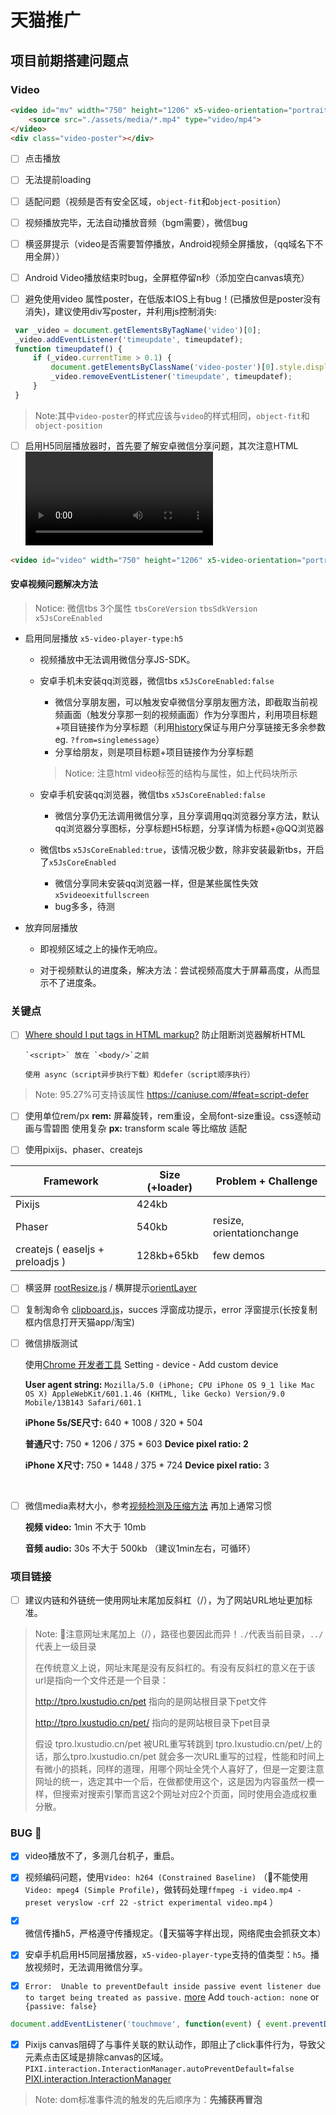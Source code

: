 # 天猫推广

## 项目前期搭建问题点

### Video

```html
<video id="mv" width="750" height="1206" x5-video-orientation="portrait" x-webkit-airplay="allow" x5-video-player-type="h5" x5-video-player-fullscreen="true" webkit-playsinline="true" playsinline="true">
    <source src="./assets/media/*.mp4" type="video/mp4">
</video>
<div class="video-poster"></div>
```
- [ ] 点击播放

- [ ] 无法提前loading

- [ ] 适配问题（视频是否有安全区域，`object-fit`和`object-position`）

- [ ] 视频播放完毕，无法自动播放音频（bgm需要），微信bug

- [ ] 横竖屏提示（video是否需要暂停播放，Android视频全屏播放，（qq域名下不用全屏））

- [ ] Android Video播放结束时bug，全屏框停留n秒（添加空白canvas填充）

- [ ] 避免使用video 属性poster，在低版本IOS上有bug！(已播放但是poster没有消失)，建议使用div写poster，并利用js控制消失:
```javascript
 var _video = document.getElementsByTagName('video')[0];
 _video.addEventListener('timeupdate', timeupdatef);
 function timeupdatef() {
     if (_video.currentTime > 0.1) {
         document.getElementsByClassName('video-poster')[0].style.display = 'none';
         _video.removeEventListener('timeupdate', timeupdatef);
     }
 }
```
> Note:其中`video-poster`的样式应该与`video`的样式相同，`object-fit`和`object-position`

- [ ] 启用H5同层播放器时，首先要了解安卓微信分享问题，其次注意HTML  <video> 标签的样式，如下：

```html
<video id="video" width="750" height="1206" x5-video-orientation="portrait" x-webkit-airplay="allow" x5-video-player-type="h5" x5-video-player-fullscreen="true" webkit-playsinline="true" playsinline="true" src="./assets/media/tmgc.mp4" type="video/mp4"</video>
```
#### 安卓视频问题解决方法

> Notice: 微信tbs 3个属性  `tbsCoreVersion` `tbsSdkVersion` `x5JsCoreEnabled`

- 启用同层播放 `x5-video-player-type:h5` 

  - 视频播放中无法调用微信分享JS-SDK。

  - 安卓手机未安装qq浏览器，微信tbs  `x5JsCoreEnabled:false`

    - 微信分享朋友圈，可以触发安卓微信分享朋友圈方法，即截取当前视频画面（触发分享那一刻的视频画面）作为分享图片，利用项目标题+项目链接作为分享标题（利用[history](https://github.com/Sanchez3/MyProject/issues/5)保证与用户分享链接无多余参数 eg. `?from=singlemessage`）
    - 分享给朋友，则是项目标题+项目链接作为分享标题

    > Notice: 注意html video标签的结构与属性，如上代码块所示

  - 安卓手机安装qq浏览器，微信tbs  `x5JsCoreEnabled:false`

    - 微信分享仍无法调用微信分享，且分享调用qq浏览器分享方法，默认qq浏览器分享图标，分享标题H5标题，分享详情为标题+@QQ浏览器

  - 微信tbs  `x5JsCoreEnabled:true`，该情况极少数，除非安装最新tbs，开启了`x5JsCoreEnabled`

    - 微信分享同未安装qq浏览器一样，但是某些属性失效`x5videoexitfullscreen`
    - bug多多，待测

- 放弃同层播放

  - 即视频区域之上的操作无响应。

  - 对于视频默认的进度条，解决方法：尝试视频高度大于屏幕高度，从而显示不了进度条。



### 关键点

- [ ] [Where should I put  tags in HTML markup?](https://stackoverflow.com/questions/436411/where-should-i-put-script-tags-in-html-markup)  防止阻断浏览器解析HTML

      `<script>` 放在 `<body/>`之前

      使用 async（script异步执行下载）和defer（script顺序执行）

> Note: 95.27%可支持该属性 https://caniuse.com/#feat=script-defer

- [ ] 使用单位rem/px
  **rem:** 屏幕旋转，rem重设，全局font-size重设。css逐帧动画与雪碧图 使用复杂
  **px:**  transform scale 等比缩放 适配

- [ ] 使用pixijs、phaser、createjs


| Framework                        | Size (+loader) | Problem + Challenge       |
| -------------------------------- | -------------- | ------------------------- |
| Pixijs                           | 424kb          |                           |
| Phaser                           | 540kb          | resize, orientationchange |
| createjs ( easeljs + preloadjs ) | 128kb+65kb     | few demos                 |

- [ ] 横竖屏 [rootResize.js](https://github.com/Sanchez3/MyProject/blob/master/TMD/rootResize.js) / 横屏提示[orientLayer](https://github.com/Sanchez3/MyProject/blob/master/NBA2/orientLayer.html) 

- [ ] 复制淘命令 [clipboard.js](https://github.com/zenorocha/clipboard.js)，succes 浮窗成功提示，error 浮窗提示(长按复制框内信息打开天猫app/淘宝)

- [ ] 微信排版测试

  使用[Chrome 开发者工具](https://developers.google.com/web/tools/chrome-devtools/?hl=zh-cn) Setting - device - Add custom device

  **User agent string:**  `Mozilla/5.0 (iPhone; CPU iPhone OS 9_1 like Mac OS X) AppleWebKit/601.1.46 (KHTML, like Gecko) Version/9.0 Mobile/13B143 Safari/601.1`

  **iPhone 5s/SE尺寸:** 640 * 1008  / 320 * 504  

  **普通尺寸:** 750 * 1206  / 375 * 603  **Device pixel ratio: 2**

  **iPhone X尺寸:** 750 * 1448 / 375 * 724  **Device pixel ratio:** 3

  ​


- [ ] 微信media素材大小，参考[视频检测及压缩方法](https://wximg.qq.com/wxp/temp/VideoResizeMethod.pdf) 再加上通常习惯

  **视频 video:** 1min 不大于 10mb

  **音频 audio:** 30s 不大于 500kb  （建议1min左右，可循环）


### 项目链接

- [ ] 建议内链和外链统一使用网址末尾加反斜杠（/），为了网站URL地址更加标准。

> Note:    🚨注意网址末尾加上（/），路径也要因此而异！`./`代表当前目录，`../`代表上一级目录
>
> 在传统意义上说，网址末尾是没有反斜杠的。有没有反斜杠的意义在于该url是指向一个文件还是一个目录：
>
> http://tpro.lxustudio.cn/pet  指向的是网站根目录下pet文件
>
> http://tpro.lxustudio.cn/pet/  指向的是网站根目录下pet目录
>
> 假设 tpro.lxustudio.cn/pet 被URL重写转跳到 tpro.lxustudio.cn/pet/上的话，那么tpro.lxustudio.cn/pet 就会多一次URL重写的过程，性能和时间上有微小的损耗，同样的道理，用哪个网址全凭个人喜好了，但是一定要注意网址的统一，选定其中一个后，在做都使用这个，这是因为内容虽然一模一样，但搜索对搜索引擎而言这2个网址对应2个页面，同时使用会造成权重分散。
>
> 



### BUG :bug:

- [x] video播放不了，多测几台机子，重启。

- [x] 视频编码问题，使用`Video: h264 (Constrained Baseline)` （🚫不能使用 `Video: mpeg4 (Simple Profile)`，做转码处理`ffmpeg -i video.mp4 -preset veryslow -crf 22 -strict experimental video.mp4` ）

- [x] 微信传播h5，严格遵守传播规定。（🚫天猫等字样出现，网络爬虫会抓获文本）

- [x] 安卓手机启用H5同层播放器，`x5-video-player-type`支持的值类型：`h5`。播放视频时，无法调用微信分享。

- [x] `Error:  Unable to preventDefault inside passive event listener due to target being treated as passive.` [more](https://github.com/bevacqua/dragula/issues/468)  Add  `touch-action: none` or `{passive: false}`

```javascript
document.addEventListener('touchmove', function(event) { event.preventDefault(); }, { passive: false });
```

- [x] Pixijs canvas阻碍了与事件关联的默认动作，即阻止了click事件行为，导致父元素点击区域是排除canvas的区域。`PIXI.interaction.InteractionManager.autoPreventDefault=false` [PIXI.interaction.InteractionManager](http://pixijs.download/dev/docs/PIXI.interaction.InteractionManager.html)

> Note: dom标准事件流的触发的先后顺序为：**先捕获再冒泡**